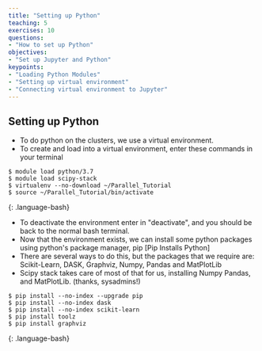 ```yaml
---
title: "Setting up Python"
teaching: 5
exercises: 10
questions:
- "How to set up Python"
objectives:
- "Set up Jupyter and Python"
keypoints:
- "Loading Python Modules"
- "Setting up virtual environment"
- "Connecting virtual environment to Jupyter"
---
```



## Setting up Python

* To do python on the clusters, we use a virtual environment.
* To create and load into a virtual environment, enter these commands in your terminal

~~~
$ module load python/3.7
$ module load scipy-stack
$ virtualenv --no-download ~/Parallel_Tutorial
$ source ~/Parallel_Tutorial/bin/activate
~~~
{: .language-bash}

* To deactivate the environment enter in "deactivate", and you should be back to the normal bash terminal.
* Now that the environment exists, we can install some python packages using python's package manager, pip [Pip Installs Python]
* There are several ways to do this, but the packages that we require are: Scikit-Learn, DASK, Graphviz, Numpy, Pandas and MatPlotLib
* Scipy stack takes care of most of that for us, installing Numpy Pandas, and MatPlotLib. (thanks, sysadmins!)

~~~
$ pip install --no-index --upgrade pip
$ pip install --no-index dask
$ pip install --no-index scikit-learn
$ pip install toolz
$ pip install graphviz 
~~~
{: .language-bash}
